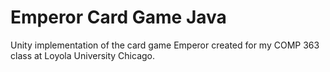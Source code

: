 # Emperor Card Game Java
Unity implementation of the card game Emperor created for my COMP 363 class at Loyola University Chicago.
